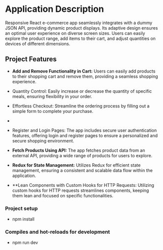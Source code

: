 # Application Description
Responsive React e-commerce app seamlessly integrates with a dummy JSON API, providing dynamic product displays. Its adaptive design ensures an optimal user experience on diverse screen sizes. Users can easily explore the product range, add items to their cart, and adjust quantities on devices of different dimensions.

## Project Features
- **Add and Remove Functionality in Cart:** Users can easily add products to their shopping cart and remove them, providing a seamless shopping experience.

- Quantity Control: Easily increase or decrease the quantity of specific meals, ensuring flexibility in your order.

- Effortless Checkout: Streamline the ordering process by filling out a simple form to complete your purchase.
- 
- Register and Login Pages: The app includes secure user authentication features, offering login and register pages to ensure a personalized and secure shopping environment.
  
- **Fetch Products Using API:** The app fetches product data from an external API, providing a wide range of products for users to explore.

- **Redux for State Management:** Utilizes Redux for efficient state management, ensuring a consistent and scalable data flow within the application.

- **Lean Components with Custom Hooks for HTTP Requests: Utilizing custom hooks for HTTP requests streamlines components, keeping them lean and focused on specific functionalities.


### Project setup <a name = "Project-setup"></a>
- npm install

### Compiles and hot-reloads for development <a name = "Compiles-and-hot-reloads-for-development"></a>
- npm run dev

   
